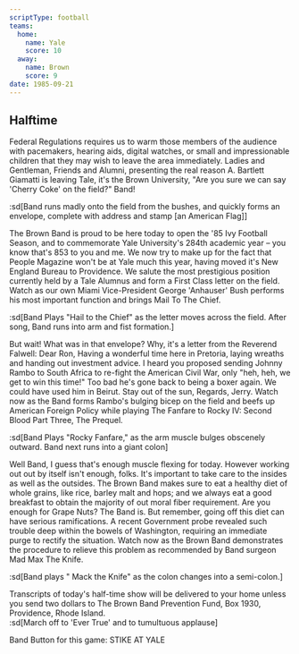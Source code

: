 ```yaml
---
scriptType: football
teams:
  home:
    name: Yale
    score: 10
  away:
    name: Brown
    score: 9
date: 1985-09-21
---
```


## Halftime

Federal Regulations requires us to warm those members of the audience with pacemakers, hearing aids, digital watches, or small and impressionable children that they may wish to leave the area immediately. Ladies and Gentleman, Friends and Alumni, presenting the real reason A. Bartlett Giamatti is leaving Tale, it's the Brown University, "Are you sure we can say 'Cherry Coke' on the field?" Band!

:sd[Band runs madly onto the field from the bushes, and quickly forms an envelope, complete with address and stamp \[an American Flag\]]

The Brown Band is proud to be here today to open the '85 Ivy Football Season, and to commemorate Yale University's 284th academic year – you know that's 853 to you and me. We now try to make up for the fact that People Magazine won't be at Yale much this year, having moved it's New England Bureau to Providence. We salute the most prestigious position currently held by a Tale Alumnus and form a First Class letter on the field. Watch as our own Miami Vice-President George 'Anhauser' Bush performs his most important function and brings Mail To The Chief.

:sd[Band Plays "Hail to the Chief" as the letter moves across the field. After song, Band runs into arm and fist formation.]

But wait! What was in that envelope? Why, it's a letter from the Reverend Falwell: Dear Ron, Having a wonderful time here in Pretoria, laying wreaths and handing out investment advice. I heard you proposed sending Johnny Rambo to South Africa to re-fight the American Civil War, only "heh, heh, we get to win this time!" Too bad he's gone back to being a boxer again. We could have used him in Beirut. Stay out of the sun, Regards, Jerry. Watch now as the Band forms Rambo's bulging bicep on the field and beefs up American Foreign Policy while playing The Fanfare to Rocky IV: Second Blood Part Three, The Prequel.

:sd[Band Plays "Rocky Fanfare," as the arm muscle bulges obscenely outward. Band next runs into a giant colon]

Well Band, I guess that's enough muscle flexing for today. However working out out by itself isn't enough, folks. It's important to take care to the insides as well as the outsides. The Brown Band makes sure to eat a healthy diet of whole grains, like rice, barley malt and hops; and we always eat a good breakfast to obtain the majority of out moral fiber requirement. Are you enough for Grape Nuts? The Band is. But remember, going off this diet can have serious ramifications. A recent Government probe revealed such trouble deep within the bowels of Washington, requiring an immediate purge to rectify the situation. Watch now as the Brown Band demonstrates the procedure to relieve this problem as recommended by Band surgeon Mad Max The Knife.

:sd[Band plays " Mack the Knife" as the colon changes into a semi-colon.]

Transcripts of today's half-time show will be delivered to your home unless you send two dollars to The Brown Band Prevention Fund, Box 1930, Providence, Rhode Island.\
:sd[March off to 'Ever True' and to tumultuous applause]

Band Button for this game: STIKE AT YALE
